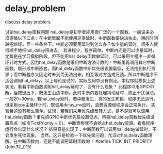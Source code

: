 # delay_problem
discuss delay problem.
  
讨论hal_delay函数问题
hal_delay是初学者应用很广泛的一个函数。一般说来必须遵循以下二点：在中断里面不能使用这类延时，中断函数要快进快出，用的时间越短越好。但一些条件下，中断必须要用延时到怎么办？如少量的延时。很多人就很顺手地把hal_delay用进去。
若进程少，程序简单，中断内还是可以少量延时，尤其是在学习模拟阶段。但不能用hal_delay函数做延时，可以采用主程序一直循环计时方式。因为hal_delay函数是采用中断方法计数的！中断里再调用其它中断函数，既形成中断嵌套，而hal_delay函数中断优先级设置最低，无法抢到执行资源；而中断程序又因定时未到而无法出来，相互等对方造成死锁。所以中断程序不适合调用hal_delay。以上理论是说的，实际应用中没有例证。本程序就模拟上述状况，看看中断函数调用hal_delay延时了，会有什么现象？
此程序中用GPIO中断，当按键压下，既发生沿边中断。此时中断内要处理抖动延时，防止干扰误动，一般20~30ms。若hal_delay延时，若中断发生，真的发生死锁，程序无法运行。但采用cpu主循环计时，既调用delay_ms延时，浪费资源但程序会正常执行。
实验目的没有那么简单。试想，若我们采用优先级反转方式，是不是就可以调用hal_delay函数？事先把GPIO中断优先级设置低点，再将hal_delay函数优先级设置高点（如令TickPriority = 0）。中断嵌套就不会抢占hal_delay资源，看看程序运行会出现什么状况？
结果奇迹出现了：中断函数可以调用hal_delay做延时，不会发生死锁现象。
当然，这只是检验一下优先级问题，加深对hal_delay函数理解。在中断函数内，还是不能调用延时函数的！ 
#define  TICK_INT_PRIORITY            ((uint32_t)15) 
